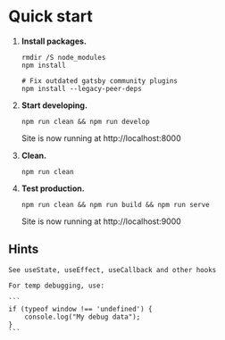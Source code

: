 
# Quick start

1.  **Install packages.**

    ```shell
    rmdir /S node_modules
    npm install

    # Fix outdated gatsby community plugins
    npm install --legacy-peer-deps
    ```

2.  **Start developing.**

    ```shell
    npm run clean && npm run develop
    ```

    Site is now running at http://localhost:8000

3.  **Clean.**

    ```shell
    npm run clean
    ```

4.  **Test production.**

    ```shell
    npm run clean && npm run build && npm run serve
    ```

    Site is now running at http://localhost:9000

## Hints

    See useState, useEffect, useCallback and other hooks

    For temp debugging, use:

    ```
    if (typeof window !== 'undefined') {
        console.log("My debug data");
    }
    ```
